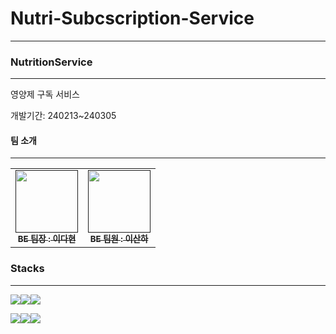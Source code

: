 # Nutri-Subcscription-Service

---
### NutritionService
---
영양제 구독 서비스

개발기간: 240213~240305

#### 팀 소개
---

<table>
  <tbody>
    <tr>
      <td align="center"><a href=""><img src=""width="100px;" alt=""/><br /><sub><b>BE 팀장 : 이다현 </b></sub></a><br /></td>
      <td align="center"><a href=""><img src="" width="100px;" alt=""/><br /><sub><b>BE 팀원 : 이산하 </b></sub></a><br /></td>
      </tr>
  </tbody>
</table>

### Stacks
---

<img src="https://img.shields.io/badge/java-007396?style=for-the-badge&logo=java&logoColor=white"><img src="https://img.shields.io/badge/mysql-4479A1?style=for-the-badge&logo=mysql&logoColor=white"><img src="https://img.shields.io/badge/springboot-6DB33F?style=for-the-badge&logo=springboot&logoColor=white">

<img src="https://img.shields.io/badge/github-181717?style=for-the-badge&logo=github&logoColor=white"><img src="https://img.shields.io/badge/git-F05032?style=for-the-badge&logo=git&logoColor=white"><img src="https://img.shields.io/badge/gradle-02303A?style=for-the-badge&logo=gradle&logoColor=white">

